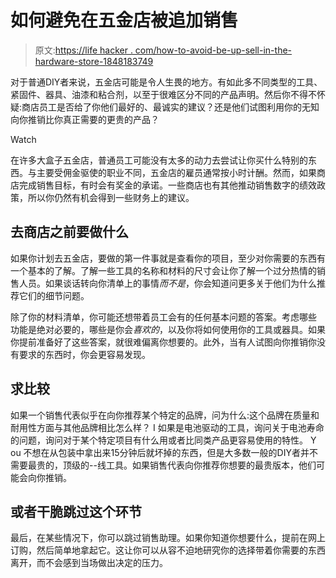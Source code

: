 # 如何避免在五金店被追加销售

> 原文:[https://life hacker . com/how-to-avoid-be-up-sell-in-the-hardware-store-1848183749](https://lifehacker.com/how-to-avoid-being-up-sold-at-the-hardware-store-1848183749)

对于普通DIY者来说，五金店可能是令人生畏的地方。有如此多不同类型的工具、紧固件、器具、油漆和粘合剂，以至于很难区分不同的产品声明。然后你不得不怀疑:商店员工是否给了你他们最好的、最诚实的建议？还是他们试图利用你的无知向你推销比你真正需要的更贵的产品？

Watch

在许多大盒子五金店，普通员工可能没有太多的动力去尝试让你买什么特别的东西。与主要受佣金驱使的职业不同，五金店的雇员通常按小时计酬。然而，如果商店完成销售目标，有时会有奖金的承诺。一些商店也有其他推动销售数字的绩效政策，所以你仍然有机会得到一些财务上的建议。

## 去商店之前要做什么

如果你计划去五金店，要做的第一件事就是查看你的项目，至少对你需要的东西有一个基本的了解。了解一些工具的名称和材料的尺寸会让你了解一个过分热情的销售人员。如果谈话转向你清单上的事情*而不是*，你会知道问更多关于他们为什么推荐它们的细节问题。

除了你的材料清单，你可能还想带着员工会有的任何基本问题的答案。考虑哪些 功能是绝对必要的，哪些是你会*喜欢的*，以及你将如何使用你的工具或器具。如果你提前准备好了这些答案，就很难偏离你想要的。此外，当有人试图向你推销你没有要求的东西时，你会更容易发现。

## 求比较

如果一个销售代表似乎在向你推荐某个特定的品牌，问为什么:这个品牌在质量和耐用性方面与其他品牌相比怎么样？ I 如果是电池驱动的工具，询问关于电池寿命的问题，询问对于某个特定项目有什么用或者比同类产品更容易使用的特性。 Y ou 不想在从包装中拿出来15分钟后就坏掉的东西，但是大多数一般的DIY者并不需要最贵的，顶级的--线工具。如果销售代表向你推荐你想要的最贵版本，他们可能会向你推销。

## 或者干脆跳过这个环节

最后，在某些情况下，你可以跳过销售助理。如果你知道你想要什么，提前在网上订购，然后简单地拿起它。这让你可以从容不迫地研究你的选择带着你需要的东西离开，而不会感到当场做出决定的压力。